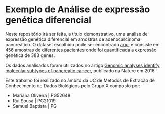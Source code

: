 ﻿# Exemplo de Análise de expressão genética diferencial

Neste repositório irá ser feita, a título demonstrativo, uma análise de expressão genética diferencial em amostras de adenocarcinoma pancreático.
O dataset escolhido pode ser encontrado [aqui](https://www.cbioportal.org/study/summary?id=paad_qcmg_uq_2016) e consiste em 456 amostras de diferentes pacientes onde foi quantificada a expressão genética de 383 genes.

Os dados analisados foram utilizados no artigo [Genomic analyses identify molecular subtypes of pancreatic cancer](https://pubmed.ncbi.nlm.nih.gov/26909576/), publicado na Nature em 2016.

Este trabalho foi realizado no âmbito da UC de Métodos de Extração de Conhecimento de Dados Biológicos pelo Grupo X composto por:

- Mariana Oliveira | PG52648
- Rui Sousa | PG21019
- Samuel Baptista | PG
